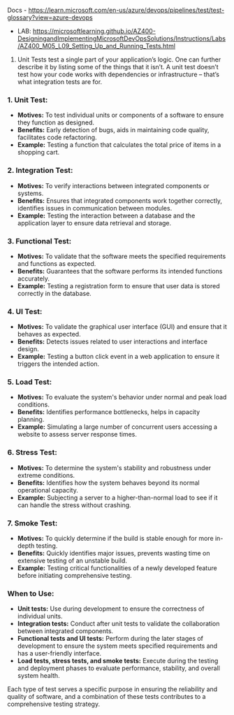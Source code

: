 Docs - https://learn.microsoft.com/en-us/azure/devops/pipelines/test/test-glossary?view=azure-devops

- LAB: https://microsoftlearning.github.io/AZ400-DesigningandImplementingMicrosoftDevOpsSolutions/Instructions/Labs/AZ400_M05_L09_Setting_Up_and_Running_Tests.html


1. Unit Tests test a single part of your application’s logic. One can further describe it by listing some of the things that it isn’t. A unit test doesn’t test how your code works with dependencies or infrastructure – that’s what integration tests are for.

### 1. **Unit Test:**
   - **Motives:** To test individual units or components of a software to ensure they function as designed.
   - **Benefits:** Early detection of bugs, aids in maintaining code quality, facilitates code refactoring.
   - **Example:** Testing a function that calculates the total price of items in a shopping cart.

### 2. **Integration Test:**
   - **Motives:** To verify interactions between integrated components or systems.
   - **Benefits:** Ensures that integrated components work together correctly, identifies issues in communication between modules.
   - **Example:** Testing the interaction between a database and the application layer to ensure data retrieval and storage.

### 3. **Functional Test:**
   - **Motives:** To validate that the software meets the specified requirements and functions as expected.
   - **Benefits:** Guarantees that the software performs its intended functions accurately.
   - **Example:** Testing a registration form to ensure that user data is stored correctly in the database.

### 4. **UI Test:**
   - **Motives:** To validate the graphical user interface (GUI) and ensure that it behaves as expected.
   - **Benefits:** Detects issues related to user interactions and interface design.
   - **Example:** Testing a button click event in a web application to ensure it triggers the intended action.

### 5. **Load Test:**
   - **Motives:** To evaluate the system's behavior under normal and peak load conditions.
   - **Benefits:** Identifies performance bottlenecks, helps in capacity planning.
   - **Example:** Simulating a large number of concurrent users accessing a website to assess server response times.

### 6. **Stress Test:**
   - **Motives:** To determine the system's stability and robustness under extreme conditions.
   - **Benefits:** Identifies how the system behaves beyond its normal operational capacity.
   - **Example:** Subjecting a server to a higher-than-normal load to see if it can handle the stress without crashing.

### 7. **Smoke Test:**
   - **Motives:** To quickly determine if the build is stable enough for more in-depth testing.
   - **Benefits:** Quickly identifies major issues, prevents wasting time on extensive testing of an unstable build.
   - **Example:** Testing critical functionalities of a newly developed feature before initiating comprehensive testing.

### When to Use:
- **Unit tests:** Use during development to ensure the correctness of individual units.
- **Integration tests:** Conduct after unit tests to validate the collaboration between integrated components.
- **Functional tests and UI tests:** Perform during the later stages of development to ensure the system meets specified requirements and has a user-friendly interface.
- **Load tests, stress tests, and smoke tests:** Execute during the testing and deployment phases to evaluate performance, stability, and overall system health.

Each type of test serves a specific purpose in ensuring the reliability and quality of software, and a combination of these tests contributes to a comprehensive testing strategy.
